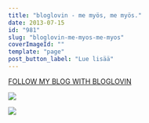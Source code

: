 ```yaml
---
title: "bloglovin - me myös, me myös."
date: 2013-07-15
id: "981"
slug: "bloglovin-me-myos-me-myos"
coverImageId: ""
template: "page"
post_button_label: "Lue lisää"
---
```


[FOLLOW MY BLOG WITH BLOGLOVIN](http://www.bloglovin.com/blog/3148357/?claim=vxheaxgrjpg)

[![](/images/uimiskuvat2.JPG)](http://3.bp.blogspot.com/-D3EzVQX13bE/UeOe13BHySI/AAAAAAAAGSs/djakdHG2kRw/s1600/uimiskuvat2.JPG)

[![](/images/ak.jpg)](http://2.bp.blogspot.com/-CtdxwnEYhTw/UeOe3AFG3QI/AAAAAAAAGS0/5ZFXSe0JIY8/s1600/ak.jpg)
